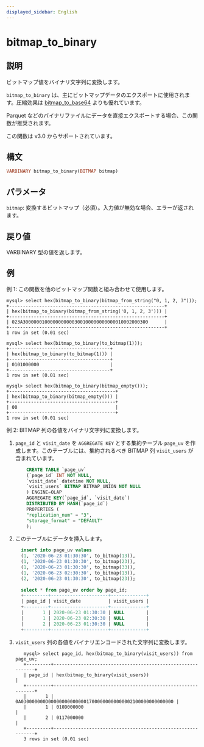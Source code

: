```yaml
---
displayed_sidebar: English
---
```


# bitmap_to_binary

## 説明

ビットマップ値をバイナリ文字列に変換します。

`bitmap_to_binary` は、主にビットマップデータのエクスポートに使用されます。圧縮効果は [bitmap_to_base64](./bitmap_to_base64.md) よりも優れています。

Parquet などのバイナリファイルにデータを直接エクスポートする場合、この関数が推奨されます。

この関数は v3.0 からサポートされています。

## 構文

```Haskell
VARBINARY bitmap_to_binary(BITMAP bitmap)
```

## パラメータ

`bitmap`: 変換するビットマップ（必須）。入力値が無効な場合、エラーが返されます。

## 戻り値

VARBINARY 型の値を返します。

## 例

例 1: この関数を他のビットマップ関数と組み合わせて使用します。

```Plain
mysql> select hex(bitmap_to_binary(bitmap_from_string("0, 1, 2, 3")));
+---------------------------------------------------------+
| hex(bitmap_to_binary(bitmap_from_string('0, 1, 2, 3'))) |
+---------------------------------------------------------+
| 023A3000000100000000000300100000000000010002000300      |
+---------------------------------------------------------+
1 row in set (0.01 sec)

mysql> select hex(bitmap_to_binary(to_bitmap(1)));
+-------------------------------------+
| hex(bitmap_to_binary(to_bitmap(1))) |
+-------------------------------------+
| 0101000000                          |
+-------------------------------------+
1 row in set (0.01 sec)

mysql> select hex(bitmap_to_binary(bitmap_empty()));
+---------------------------------------+
| hex(bitmap_to_binary(bitmap_empty())) |
+---------------------------------------+
| 00                                    |
+---------------------------------------+
1 row in set (0.01 sec)
```

例 2: BITMAP 列の各値をバイナリ文字列に変換します。

1. `page_id` と `visit_date` を `AGGREGATE KEY` とする集約テーブル `page_uv` を作成します。このテーブルには、集約されるべき BITMAP 列 `visit_users` が含まれています。

    ```SQL
        CREATE TABLE `page_uv`
        (`page_id` INT NOT NULL,
        `visit_date` datetime NOT NULL,
        `visit_users` BITMAP BITMAP_UNION NOT NULL
        ) ENGINE=OLAP
        AGGREGATE KEY(`page_id`, `visit_date`)
        DISTRIBUTED BY HASH(`page_id`)
        PROPERTIES (
        "replication_num" = "3",
        "storage_format" = "DEFAULT"
        );
    ```

2. このテーブルにデータを挿入します。

    ```SQL
      insert into page_uv values
      (1, '2020-06-23 01:30:30', to_bitmap(13)),
      (1, '2020-06-23 01:30:30', to_bitmap(23)),
      (1, '2020-06-23 01:30:30', to_bitmap(33)),
      (1, '2020-06-23 02:30:30', to_bitmap(13)),
      (2, '2020-06-23 01:30:30', to_bitmap(23));
      
      select * from page_uv order by page_id;
      +---------+---------------------+-------------+
      | page_id | visit_date          | visit_users |
      +---------+---------------------+-------------+
      |       1 | 2020-06-23 01:30:30 | NULL        |
      |       1 | 2020-06-23 02:30:30 | NULL        |
      |       2 | 2020-06-23 01:30:30 | NULL        |
      +---------+---------------------+-------------+
    ```

3. `visit_users` 列の各値をバイナリエンコードされた文字列に変換します。

    ```Plain
       mysql> select page_id, hex(bitmap_to_binary(visit_users)) from page_uv;
       +---------+------------------------------------------------------------+
       | page_id | hex(bitmap_to_binary(visit_users))                         |
       +---------+------------------------------------------------------------+
       |       1 | 0A030000000D0000000000000017000000000000002100000000000000 |
       |       1 | 010D000000                                                 |
       |       2 | 0117000000                                                 |
       +---------+------------------------------------------------------------+
       3 rows in set (0.01 sec)
    ```
    
